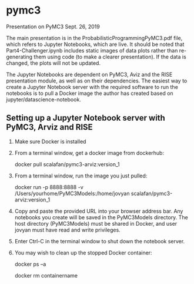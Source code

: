 # pymc3

Presentation on PyMC3 Sept. 26, 2019

The main presentation is in the ProbabilisticProgrammingPyMC3.pdf file, which refers to Jupyter Notebooks, which are live.  It should be noted that Part4-Challenger.ipynb includes static images of data plots rather than re-generating them using code (to make a clearer presentation).  If the data is changed, the plots will not be updated.

The Jupyter Notebooks are dependent on PyMC3, Aviz and the RISE presentation module, as well as on their dependencies. The easiest way to create a Jupyter Notebook server with the required software to run the notebooks is to pull a Docker image the author has created based on jupyter/datascience-notebook.

## Setting up a Jupyter Notebook server with PyMC3, Arviz and RISE

1. Make sure Docker is installed
2. From a terminal window, get a docker image from dockerhub:

      docker pull scalafan/pymc3-arviz:version_1  
      
3. From a terminal window, run the image you just pulled:
 
      docker run -p 8888:8888 -v /Users/yourhome/PyMC3Models:/home/jovyan scalafan/pymc3-arviz:version_1
 
4. Copy and paste the provided URL into your browser address bar.
   Any notebooks you create will be saved in the PyMC3Models directory.
   The host directory (PyMC3Models) must be shared in Docker, and user jovyan must have read and write privileges.
5. Enter Ctrl-C in the terminal window to shut down the notebook server.
6. You may wish to clean up the stopped Docker container:
  
      docker ps –a  
      
      docker rm containername
  
